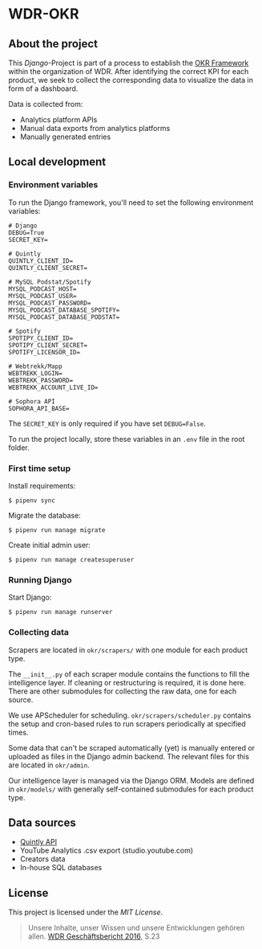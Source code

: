 # WDR-OKR

## About the project

This _Django_-Project is part of a process to establish the
[OKR Framework](https://de.wikipedia.org/wiki/Objectives_and_Key_Results) within
the organization of WDR.
After identifying the correct KPI for each product, we seek to collect the
corresponding data to visualize the data in form of a dashboard.

Data is collected from:

- Analytics platform APIs
- Manual data exports from analytics platforms
- Manually generated entries

## Local development

### Environment variables

To run the Django framework, you'll need to set the following environment
variables:

```env
# Django
DEBUG=True
SECRET_KEY=

# Quintly
QUINTLY_CLIENT_ID=
QUINTLY_CLIENT_SECRET=

# MySQL Podstat/Spotify
MYSQL_PODCAST_HOST=
MYSQL_PODCAST_USER=
MYSQL_PODCAST_PASSWORD=
MYSQL_PODCAST_DATABASE_SPOTIFY=
MYSQL_PODCAST_DATABASE_PODSTAT=

# Spotify
SPOTIPY_CLIENT_ID=
SPOTIPY_CLIENT_SECRET=
SPOTIFY_LICENSOR_ID=

# Webtrekk/Mapp
WEBTREKK_LOGIN=
WEBTREKK_PASSWORD=
WEBTREKK_ACCOUNT_LIVE_ID=

# Sophora API
SOPHORA_API_BASE=
```

The `SECRET_KEY` is only required if you have set `DEBUG=False`.

To run the project locally, store these variables in an `.env` file in the root
folder.

### First time setup

Install requirements:

```bash=bash
$ pipenv sync
```

Migrate the database:

```bash=bash
$ pipenv run manage migrate
```

Create initial admin user:

```bash=bash
$ pipenv run manage createsuperuser
```

### Running Django

Start Django:

```bash=bash
$ pipenv run manage runserver
```

### Collecting data

Scrapers are located in `okr/scrapers/` with one module for each product type.

The `__init__.py` of each scraper module contains the functions to fill the
intelligence layer. If cleaning or restructuring is required, it is done here.
There are other submodules for collecting the raw data, one for each source.

We use APScheduler for scheduling. `okr/scrapers/scheduler.py` contains the
setup and cron-based rules to run scrapers periodically at specified times.

Some data that can't be scraped automatically (yet) is manually entered or
uploaded as files in the Django admin backend. The relevant files for this
are located in `okr/admin`.

Our intelligence layer is managed via the Django ORM. Models are defined in
`okr/models/` with generally self-contained submodules for each product type.

## Data sources

- [Quintly API](https://api.quintly.com/)
- YouTube Analytics .csv export (studio.youtube.com)
- Creators data
- In-house SQL databases

## License

This project is licensed under the _MIT License_.

> Unsere Inhalte, unser Wissen und unsere Entwicklungen gehören allen.
> [WDR Geschäftsbericht 2016](https://www1.wdr.de/unternehmen/der-wdr/serviceangebot/services/infomaterial/geschaeftsbericht-122.pdf), S.23
